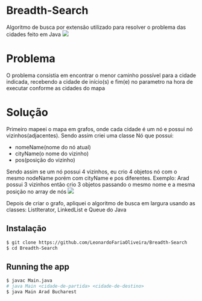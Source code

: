 # Breadth-Search
Algoritmo de busca por extensão utilizado para resolver o problema das cidades feito em Java
<img src='https://github.com/LeonardoFariaOliveira/Breadth-Search/assets/66142358/e4f1aed1-1857-45f5-840a-cf4ba27374d0'/>


# Problema
O problema consistia em encontrar o menor caminho possível para a cidade indicada, recebendo a cidade de início(s) e fim(e) no parametro na hora de executar
conforme as cidades do mapa

# Solução
Primeiro mapeei o mapa em grafos, onde cada cidade é um nó e possui nó vizinhos(adjacentes). Sendo assim criei uma classe Nó que possui:
* nomeName(nome do nó atual)
* cityName(o nome do vizinho)
* pos(posição do vizinho)
  
Sendo assim se um nó possui 4 vizinhos, eu crio 4 objetos nó com o mesmo nodeName porém com cityName e pos diferentes. Exemplo:
Arad possui 3 vizinhos então crio 3 objetos passando o mesmo nome e a mesma posição no array de nós
<img src='https://github.com/LeonardoFariaOliveira/Breadth-Search/assets/66142358/27040571-c476-4500-a48d-28fe717a67a1'/>

Depois de criar o grafo, apliquei o algoritmo de busca em largura usando as classes: ListIterator, LinkedList e Queue do Java

## Instalação

```bash
$ git clone https://github.com/LeonardoFariaOliveira/Breadth-Search
$ cd Breadth-Search
```

## Running the app

```bash
$ javac Main.java
# java Main <cidade-de-partida> <cidade-de-destino>
$ java Main Arad Bucharest
```
